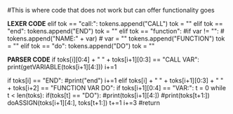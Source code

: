 #This is where code that does not work but can offer functionality goes

**LEXER CODE**
elif tok == "call:":
        tokens.append("CALL")
        tok = ""
elif tok == "end":
      tokens.append("END")
      tok = ""
  elif tok == "function":
      #if var != "":
      #    tokens.append("NAME:" + var)
      #    var = ""
      tokens.append("FUNCTION")
      tok = ""
  elif tok == "do":
      tokens.append("DO")
      tok = ""











**PARSER CODE**
if toks[i][0:4] + " " + toks[i+1][0:3] == "CALL VAR":
        print(getVARIABLE(toks[i+1][4:]))
        i+=1

if toks[i] == "END":
        #print("end")
        i+=1
    elif toks[i] + " " + toks[i+1][0:3] + " " + toks[i+2] == "FUNCTION VAR DO":
        if toks[i+1][0:4] == "VAR:":
            t = 0
            while t < len(toks):
                if(toks[t] == "DO"):
                    #print(toks[i+1][4:])
                    #print(toks[t+1:])
                    doASSIGN(toks[i+1][4:], toks[t+1:])
                t+=1
        i+=3
        #return
